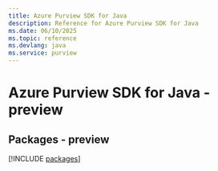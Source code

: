 ```yaml
---
title: Azure Purview SDK for Java
description: Reference for Azure Purview SDK for Java
ms.date: 06/10/2025
ms.topic: reference
ms.devlang: java
ms.service: purview
---
```

# Azure Purview SDK for Java - preview
## Packages - preview
[!INCLUDE [packages](purview-index.md)]